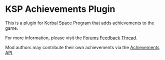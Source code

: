 KSP Achievements Plugin
=======================

This is a plugin for [Kerbal Space Program] that adds achievements to the game.

For more information, please visit the [Forums Feedback Thread].

Mod authors may contribute their own achievements via the [Achievements API].

[Kerbal Space Program]: http://www.kerbalspaceprogram.com
[Forums Feedback Thread]: http://forum.kerbalspaceprogram.com/threads/52535
[Achievements API]: http://forum.kerbalspaceprogram.com/threads/57605
